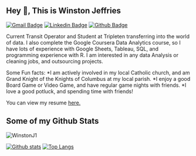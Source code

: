 ## Hey 👋, This is Winston Jeffries
[![Gmail Badge](https://img.shields.io/badge/-tank.jeffries8@gmail.com-c14438?style=flat&logo=Gmail&logoColor=white&link=mailto:tank.jeffries8@gmail.com)](mailto:tank.jeffries8@gmail.com) 
[![Linkedin Badge](https://img.shields.io/badge/-https://www.linkedin.com/in/winstonjeffries/-0072b1?style=flat&logo=Linkedin&logoColor=white&link=https://www.linkedin.com/in/https://www.linkedin.com/in/winstonjeffries//)](https://www.linkedin.com/in/https://www.linkedin.com/in/winstonjeffries//) [![Github Badge](https://img.shields.io/badge/-WinstonJ1-grey?style=flat&logo=github&logoColor=white&link=https://github.com/WinstonJ1/)](https://www.github.com/WinstonJ1/) <p align='left'>Current Transit Operator and Student at Tripleten transferring into the world of data. I also complete the Google Coursera Data Analytics course, so I have lots of experience with Google Sheets, Tableau, SQL, and programming experience with R. I am interested in any data Analysis or cleaning jobs, and outsourcing projects.

Some Fun facts:
*I am actively involved in my local Catholic church, and am Grand Knight of the Knights of Columbus at my local parish.
*I enjoy a good Board Game or Video Game, and have regular game nights with friends.
*I love a good potluck, and spending time with friends!</p><p align='left'> You can view my resume <a href='https://docs.google.com/document/d/1SizhDPVU3AH1mS0me8Z5Awl-Fi8kqXP5EE97J-JxmSY/edit#heading=h.5x0d5h95i329 ' target=_blank><u>here</u>.</a></p>
## Some of my Github Stats
<p align=left> <img src=https://komarev.com/ghpvc/?username=WinstonJ1 alt=WinstonJ1 /> </p>

[![Github stats](https://github-readme-stats.vercel.app/api?username=WinstonJ1&show_icons=true&include_all_commits=true)](https://github.com/WinstonJ1/github-readme-stats)
[![Top Langs](https://github-readme-stats.vercel.app/api/top-langs/?username=WinstonJ1&layout=compact)](https://github.com/WinstonJ1/github-readme-stats)
